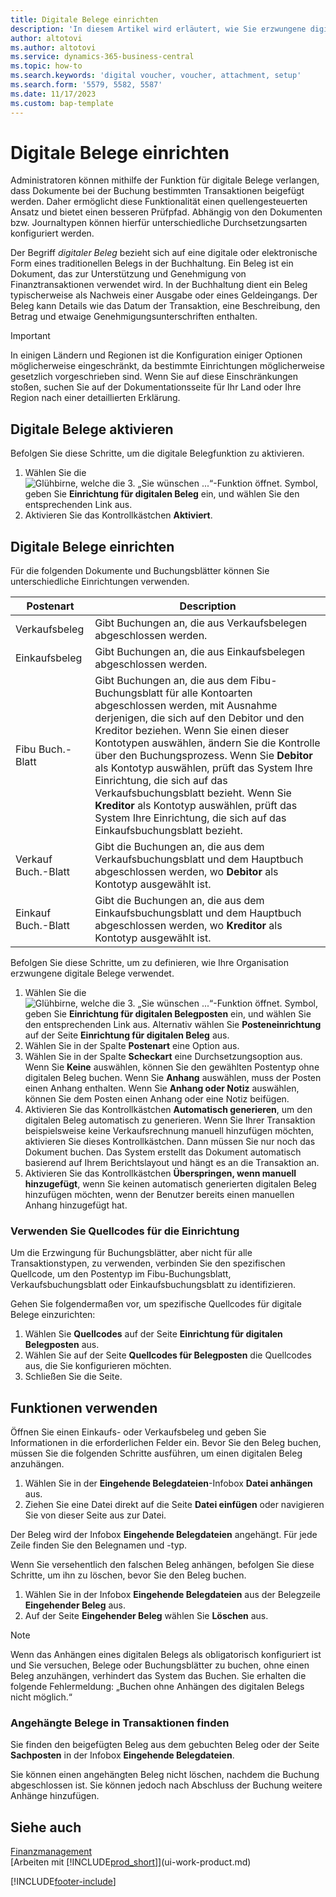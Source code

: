 ```yaml
---
title: Digitale Belege einrichten
description: 'In diesem Artikel wird erläutert, wie Sie erzwungene digitale Belege in Microsoft Dynamics 365 Business Central einrichten und verwenden.'
author: altotovi
ms.author: altotovi
ms.service: dynamics-365-business-central
ms.topic: how-to
ms.search.keywords: 'digital voucher, voucher, attachment, setup'
ms.search.form: '5579, 5582, 5587'
ms.date: 11/17/2023
ms.custom: bap-template
---
```


# <a name="set-up-digital-vouchers"></a>Digitale Belege einrichten

Administratoren können mithilfe der Funktion für digitale Belege verlangen, dass Dokumente bei der Buchung bestimmten Transaktionen beigefügt werden. Daher ermöglicht diese Funktionalität einen quellengesteuerten Ansatz und bietet einen besseren Prüfpfad. Abhängig von den Dokumenten bzw. Journaltypen können hierfür unterschiedliche Durchsetzungsarten konfiguriert werden.

Der Begriff *digitaler Beleg* bezieht sich auf eine digitale oder elektronische Form eines traditionellen Belegs in der Buchhaltung. Ein Beleg ist ein Dokument, das zur Unterstützung und Genehmigung von Finanztransaktionen verwendet wird. In der Buchhaltung dient ein Beleg typischerweise als Nachweis einer Ausgabe oder eines Geldeingangs. Der Beleg kann Details wie das Datum der Transaktion, eine Beschreibung, den Betrag und etwaige Genehmigungsunterschriften enthalten.

> [!IMPORTANT]
> In einigen Ländern und Regionen ist die Konfiguration einiger Optionen möglicherweise eingeschränkt, da bestimmte Einrichtungen möglicherweise gesetzlich vorgeschrieben sind. Wenn Sie auf diese Einschränkungen stoßen, suchen Sie auf der Dokumentationsseite für Ihr Land oder Ihre Region nach einer detaillierten Erklärung.

## <a name="enable-digital-vouchers"></a>Digitale Belege aktivieren

Befolgen Sie diese Schritte, um die digitale Belegfunktion zu aktivieren.

1. Wählen Sie die ![Glühbirne, welche die 3. „Sie wünschen ...“-Funktion öffnet.](media/ui-search/search_small.png "Wie möchten Sie weiter verfahren?") Symbol, geben Sie **Einrichtung für digitalen Beleg** ein, und wählen Sie den entsprechenden Link aus.
2. Aktivieren Sie das Kontrollkästchen **Aktiviert**.

## <a name="set-up-digital-vouchers-1"></a>Digitale Belege einrichten

Für die folgenden Dokumente und Buchungsblätter können Sie unterschiedliche Einrichtungen verwenden.

| Postenart | Description |
|------------|-------------|
| Verkaufsbeleg | Gibt Buchungen an, die aus Verkaufsbelegen abgeschlossen werden. |
| Einkaufsbeleg | Gibt Buchungen an, die aus Einkaufsbelegen abgeschlossen werden. |
| Fibu Buch.-Blatt | Gibt Buchungen an, die aus dem Fibu-Buchungsblatt für alle Kontoarten abgeschlossen werden, mit Ausnahme derjenigen, die sich auf den Debitor und den Kreditor beziehen. Wenn Sie einen dieser Kontotypen auswählen, ändern Sie die Kontrolle über den Buchungsprozess. Wenn Sie **Debitor** als Kontotyp auswählen, prüft das System Ihre Einrichtung, die sich auf das Verkaufsbuchungsblatt bezieht. Wenn Sie **Kreditor** als Kontotyp auswählen, prüft das System Ihre Einrichtung, die sich auf das Einkaufsbuchungsblatt bezieht. |
| Verkauf Buch.-Blatt | Gibt die Buchungen an, die aus dem Verkaufsbuchungsblatt und dem Hauptbuch abgeschlossen werden, wo **Debitor** als Kontotyp ausgewählt ist. |
| Einkauf Buch.-Blatt | Gibt die Buchungen an, die aus dem Einkaufsbuchungsblatt und dem Hauptbuch abgeschlossen werden, wo **Kreditor** als Kontotyp ausgewählt ist. |

Befolgen Sie diese Schritte, um zu definieren, wie Ihre Organisation erzwungene digitale Belege verwendet.

1. Wählen Sie die ![Glühbirne, welche die 3. „Sie wünschen ...“-Funktion öffnet.](media/ui-search/search_small.png "Wie möchten Sie weiter verfahren?") Symbol, geben Sie **Einrichtung für digitalen Belegposten** ein, und wählen Sie den entsprechenden Link aus. Alternativ wählen Sie **Posteneinrichtung** auf der Seite **Einrichtung für digitalen Beleg** aus.
2. Wählen Sie in der Spalte **Postenart** eine Option aus.
3. Wählen Sie in der Spalte **Scheckart** eine Durchsetzungsoption aus. Wenn Sie **Keine** auswählen, können Sie den gewählten Postentyp ohne digitalen Beleg buchen. Wenn Sie **Anhang** auswählen, muss der Posten einen Anhang enthalten. Wenn Sie **Anhang oder Notiz** auswählen, können Sie dem Posten einen Anhang oder eine Notiz beifügen. 
4. Aktivieren Sie das Kontrollkästchen **Automatisch generieren**, um den digitalen Beleg automatisch zu generieren. Wenn Sie Ihrer Transaktion beispielsweise keine Verkaufsrechnung manuell hinzufügen möchten, aktivieren Sie dieses Kontrollkästchen. Dann müssen Sie nur noch das Dokument buchen. Das System erstellt das Dokument automatisch basierend auf Ihrem Berichtslayout und hängt es an die Transaktion an.
5. Aktivieren Sie das Kontrollkästchen **Überspringen, wenn manuell hinzugefügt**, wenn Sie keinen automatisch generierten digitalen Beleg hinzufügen möchten, wenn der Benutzer bereits einen manuellen Anhang hinzugefügt hat.

### <a name="use-source-codes-for-setup"></a>Verwenden Sie Quellcodes für die Einrichtung

Um die Erzwingung für Buchungsblätter, aber nicht für alle Transaktionstypen, zu verwenden, verbinden Sie den spezifischen Quellcode, um den Postentyp im Fibu-Buchungsblatt, Verkaufsbuchungsblatt oder Einkaufsbuchungsblatt zu identifizieren.

Gehen Sie folgendermaßen vor, um spezifische Quellcodes für digitale Belege einzurichten:

1. Wählen Sie **Quellcodes** auf der Seite **Einrichtung für digitalen Belegposten** aus.
2. Wählen Sie auf der Seite **Quellcodes für Belegposten** die Quellcodes aus, die Sie konfigurieren möchten.
3. Schließen Sie die Seite.

## <a name="use-the-functionality"></a>Funktionen verwenden

Öffnen Sie einen Einkaufs- oder Verkaufsbeleg und geben Sie Informationen in die erforderlichen Felder ein. Bevor Sie den Beleg buchen, müssen Sie die folgenden Schritte ausführen, um einen digitalen Beleg anzuhängen.

1. Wählen Sie in der **Eingehende Belegdateien**-Infobox **Datei anhängen** aus.
2. Ziehen Sie eine Datei direkt auf die Seite **Datei einfügen** oder navigieren Sie von dieser Seite aus zur Datei.

Der Beleg wird der Infobox **Eingehende Belegdateien** angehängt. Für jede Zeile finden Sie den Belegnamen und -typ.

Wenn Sie versehentlich den falschen Beleg anhängen, befolgen Sie diese Schritte, um ihn zu löschen, bevor Sie den Beleg buchen.

1. Wählen Sie in der Infobox **Eingehende Belegdateien** aus der Belegzeile **Eingehender Beleg** aus.
2. Auf der Seite **Eingehender Beleg** wählen Sie **Löschen** aus.

> [!NOTE]
> Wenn das Anhängen eines digitalen Belegs als obligatorisch konfiguriert ist und Sie versuchen, Belege oder Buchungsblätter zu buchen, ohne einen Beleg anzuhängen, verhindert das System das Buchen. Sie erhalten die folgende Fehlermeldung: „Buchen ohne Anhängen des digitalen Belegs nicht möglich.“

### <a name="find-attached-vouchers-in-transactions"></a>Angehängte Belege in Transaktionen finden

Sie finden den beigefügten Beleg aus dem gebuchten Beleg oder der Seite **Sachposten** in der Infobox **Eingehende Belegdateien**.

Sie können einen angehängten Beleg nicht löschen, nachdem die Buchung abgeschlossen ist. Sie können jedoch nach Abschluss der Buchung weitere Anhänge hinzufügen.

## <a name="see-also"></a>Siehe auch

[Finanzmanagement](finance.md)  
[Arbeiten mit [!INCLUDE[prod_short](includes/prod_short.md)]](ui-work-product.md)

[!INCLUDE[footer-include](includes/footer-banner.md)]
